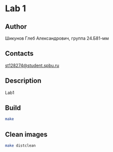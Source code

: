 # Lab 1
## Author
Шикунов Глеб Александрович, группа 24.Б81-мм
## Contacts
st128274@student.spbu.ru
## Description
Lab1 
## Build
```bash
make
```
## Clean images
```bash
make distclean
```